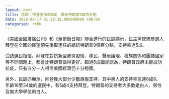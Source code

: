 ```yaml
---
layout: post
title: 民調：拜登支持率5成　領先特朗普9個百分點
date: 2020-08-17 01:28:28.000000000 +08:00
categories: rthk
---
```


《美國全國廣播公司》和《華爾街日報》聯合進行的民調顯示，民主黨總統參選人拜登在全國的民望領先爭取連任的總統特朗普9個百分點，支持率達5成。

受訪選民相信，拜登在對抗新型肺炎疫情、移民、醫療護理、種族關係和團結國家等不同問題上，都會比特朗普做得更好。超過6成國民認為，特朗普政府未能成功抗疫，只有五分一人相信美國經濟仍十分穩固。

另外，民調亦顯示，拜登獲大部分少數族裔支持，其中黑人的支持率高達8成8。年齡18至34歲的選民中，有5成4支持拜登。特朗普的支持者大多數是白人、男性及無大學學位的白人。
